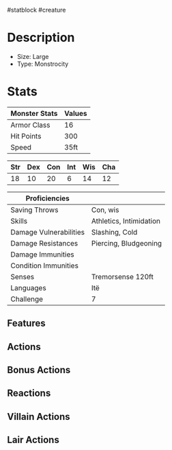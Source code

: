 #statblock #creature
# Description
- Size: Large
- Type: Monstrocity



# Stats
| Monster Stats | Values |
| ------------- | ------ |
| Armor Class   | 16     |
| Hit Points    | 300    |
| Speed         | 35ft   | 

| Str | Dex | Con | Int | Wis | Cha |
| --- | --- | --- | --- | --- | --- |
| 18  | 10  | 20  | 6   | 14  | 12  | 

| Proficiencies          |                         |
| ---------------------- | ----------------------- |
| Saving Throws          | Con, wis                | 
| Skills                 | Athletics, Intimidation |
| Damage Vulnerabilities | Slashing, Cold          |
| Damage Resistances     | Piercing, Bludgeoning   |
| Damage Immunities      |                         |
| Condition Immunities   |                         |
| Senses                 | Tremorsense 120ft       |
| Languages              | Itë                     |
| Challenge              | 7                       |

## Features


## Actions

## Bonus Actions

## Reactions

## Villain Actions

## Lair Actions
